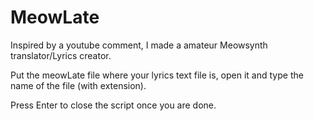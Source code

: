 # MeowLate
Inspired by a youtube comment, I made a amateur Meowsynth translator/Lyrics creator.

Put the meowLate file where your lyrics text file is, open it and type the name of the file (with extension).

Press Enter to close the script once you are done.
